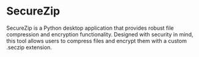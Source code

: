 # SecureZip
SecureZip is a Python desktop application that provides robust file compression and encryption functionality. Designed with security in mind, this tool allows users to compress files and encrypt them with a custom .seczip extension.
